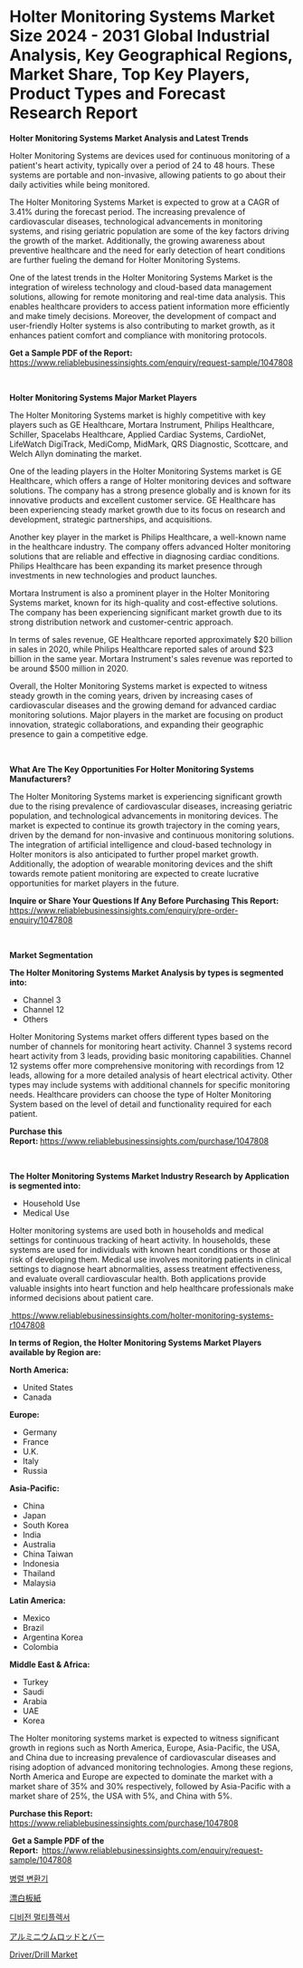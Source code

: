 <p><h1>Holter Monitoring Systems Market Size 2024 - 2031 Global Industrial Analysis, Key Geographical Regions, Market Share, Top Key Players, Product Types and Forecast Research Report</h1></p><p><strong>Holter Monitoring Systems Market Analysis and Latest Trends</strong></p>
<p><p>Holter Monitoring Systems are devices used for continuous monitoring of a patient's heart activity, typically over a period of 24 to 48 hours. These systems are portable and non-invasive, allowing patients to go about their daily activities while being monitored.</p><p>The Holter Monitoring Systems Market is expected to grow at a CAGR of 3.41% during the forecast period. The increasing prevalence of cardiovascular diseases, technological advancements in monitoring systems, and rising geriatric population are some of the key factors driving the growth of the market. Additionally, the growing awareness about preventive healthcare and the need for early detection of heart conditions are further fueling the demand for Holter Monitoring Systems.</p><p>One of the latest trends in the Holter Monitoring Systems Market is the integration of wireless technology and cloud-based data management solutions, allowing for remote monitoring and real-time data analysis. This enables healthcare providers to access patient information more efficiently and make timely decisions. Moreover, the development of compact and user-friendly Holter systems is also contributing to market growth, as it enhances patient comfort and compliance with monitoring protocols.</p></p>
<p><strong>Get a Sample PDF of the Report:&nbsp;</strong> <a href="https://www.reliablebusinessinsights.com/enquiry/request-sample/1047808">https://www.reliablebusinessinsights.com/enquiry/request-sample/1047808</a></p>
<p>&nbsp;</p>
<p><strong>Holter Monitoring Systems Major Market Players</strong></p>
<p><p>The Holter Monitoring Systems market is highly competitive with key players such as GE Healthcare, Mortara Instrument, Philips Healthcare, Schiller, Spacelabs Healthcare, Applied Cardiac Systems, CardioNet, LifeWatch DigiTrack, MediComp, MidMark, QRS Diagnostic, Scottcare, and Welch Allyn dominating the market.</p><p>One of the leading players in the Holter Monitoring Systems market is GE Healthcare, which offers a range of Holter monitoring devices and software solutions. The company has a strong presence globally and is known for its innovative products and excellent customer service. GE Healthcare has been experiencing steady market growth due to its focus on research and development, strategic partnerships, and acquisitions.</p><p>Another key player in the market is Philips Healthcare, a well-known name in the healthcare industry. The company offers advanced Holter monitoring solutions that are reliable and effective in diagnosing cardiac conditions. Philips Healthcare has been expanding its market presence through investments in new technologies and product launches.</p><p>Mortara Instrument is also a prominent player in the Holter Monitoring Systems market, known for its high-quality and cost-effective solutions. The company has been experiencing significant market growth due to its strong distribution network and customer-centric approach.</p><p>In terms of sales revenue, GE Healthcare reported approximately $20 billion in sales in 2020, while Philips Healthcare reported sales of around $23 billion in the same year. Mortara Instrument's sales revenue was reported to be around $500 million in 2020.</p><p>Overall, the Holter Monitoring Systems market is expected to witness steady growth in the coming years, driven by increasing cases of cardiovascular diseases and the growing demand for advanced cardiac monitoring solutions. Major players in the market are focusing on product innovation, strategic collaborations, and expanding their geographic presence to gain a competitive edge.</p></p>
<p>&nbsp;</p>
<p><strong>What Are The Key Opportunities For Holter Monitoring Systems Manufacturers?</strong></p>
<p><p>The Holter Monitoring Systems market is experiencing significant growth due to the rising prevalence of cardiovascular diseases, increasing geriatric population, and technological advancements in monitoring devices. The market is expected to continue its growth trajectory in the coming years, driven by the demand for non-invasive and continuous monitoring solutions. The integration of artificial intelligence and cloud-based technology in Holter monitors is also anticipated to further propel market growth. Additionally, the adoption of wearable monitoring devices and the shift towards remote patient monitoring are expected to create lucrative opportunities for market players in the future.</p></p>
<p><strong>Inquire or Share Your Questions If Any Before Purchasing This Report:</strong> <a href="https://www.reliablebusinessinsights.com/enquiry/pre-order-enquiry/1047808">https://www.reliablebusinessinsights.com/enquiry/pre-order-enquiry/1047808</a></p>
<p>&nbsp;</p>
<p><strong>Market Segmentation</strong></p>
<p><strong>The Holter Monitoring Systems Market Analysis by types is segmented into:</strong></p>
<p><ul><li>Channel 3</li><li>Channel 12</li><li>Others</li></ul></p>
<p><p>Holter Monitoring Systems market offers different types based on the number of channels for monitoring heart activity. Channel 3 systems record heart activity from 3 leads, providing basic monitoring capabilities. Channel 12 systems offer more comprehensive monitoring with recordings from 12 leads, allowing for a more detailed analysis of heart electrical activity. Other types may include systems with additional channels for specific monitoring needs. Healthcare providers can choose the type of Holter Monitoring System based on the level of detail and functionality required for each patient.</p></p>
<p><strong>Purchase this Report:&nbsp;</strong><a href="https://www.reliablebusinessinsights.com/purchase/1047808">https://www.reliablebusinessinsights.com/purchase/1047808</a></p>
<p>&nbsp;</p>
<p><strong>The Holter Monitoring Systems Market Industry Research by Application is segmented into:</strong></p>
<p><ul><li>Household Use</li><li>Medical Use</li></ul></p>
<p><p>Holter monitoring systems are used both in households and medical settings for continuous tracking of heart activity. In households, these systems are used for individuals with known heart conditions or those at risk of developing them. Medical use involves monitoring patients in clinical settings to diagnose heart abnormalities, assess treatment effectiveness, and evaluate overall cardiovascular health. Both applications provide valuable insights into heart function and help healthcare professionals make informed decisions about patient care.</p></p>
<p><a href="https://www.reliablebusinessinsights.com/holter-monitoring-systems-r1047808">&nbsp;https://www.reliablebusinessinsights.com/holter-monitoring-systems-r1047808</a></p>
<p><strong>In terms of Region, the Holter Monitoring Systems Market Players available by Region are:</strong></p>
<p>
    <p> <strong> North America: </strong>
        <ul>
            <li>United States</li>
            <li>Canada</li>
        </ul>
        </p> 
    <p> <strong> Europe: </strong>
        <ul>
            <li>Germany</li>
            <li>France</li>
            <li>U.K.</li>
            <li>Italy</li>
            <li>Russia</li>
        </ul>
        </p> 
    <p> <strong> Asia-Pacific: </strong>
        <ul>
            <li>China</li>
            <li>Japan</li>
            <li>South Korea</li>
            <li>India</li>
            <li>Australia</li>
            <li>China Taiwan</li>
            <li>Indonesia</li>
            <li>Thailand</li>
            <li>Malaysia</li>
        </ul>
        </p> 
    <p> <strong> Latin America: </strong>
        <ul>
            <li>Mexico</li>
            <li>Brazil</li>
            <li>Argentina Korea</li>
            <li>Colombia</li>
        </ul>
        </p> 
    <p> <strong> Middle East & Africa: </strong>
        <ul>
            <li>Turkey</li>
            <li>Saudi</li>
            <li>Arabia</li>
            <li>UAE</li>
            <li>Korea</li>
        </ul>
    </p>
    </p>
<p><p>The Holter monitoring systems market is expected to witness significant growth in regions such as North America, Europe, Asia-Pacific, the USA, and China due to increasing prevalence of cardiovascular diseases and rising adoption of advanced monitoring technologies. Among these regions, North America and Europe are expected to dominate the market with a market share of 35% and 30% respectively, followed by Asia-Pacific with a market share of 25%, the USA with 5%, and China with 5%.</p></p>
<p><strong>Purchase this Report: </strong><a href="https://www.reliablebusinessinsights.com/purchase/1047808">https://www.reliablebusinessinsights.com/purchase/1047808</a></p>
<p>&nbsp;<strong>Get a Sample PDF of the Report:&nbsp;&nbsp;</strong><a href="https://www.reliablebusinessinsights.com/enquiry/request-sample/1047808">https://www.reliablebusinessinsights.com/enquiry/request-sample/1047808</a></p>
<p><strong></strong></p>
<p><p><a href="https://github.com/HarrisonKitto2022/Market-Research-Report-List-1/blob/main/7127970179990.md">병렬 변환기</a></p><p><a href="https://github.com/LeoraEber/Market-Research-Report-List-1/blob/main/7760556166817.md">漂白板紙</a></p><p><a href="https://github.com/courtney23pratt/Market-Research-Report-List-1/blob/main/9926319179989.md">디비전 멀티플렉서</a></p><p><a href="https://github.com/tubbs463/Market-Research-Report-List-1/blob/main/4496742166816.md">アルミニウムロッドとバー</a></p><p><a href="https://github.com/shotows/Market-Research-Report-List-3/blob/main/driverdrill-market.md">Driver/Drill Market</a></p></p>